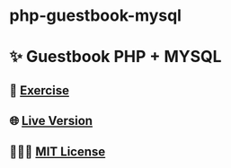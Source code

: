 # php-guestbook-mysql

# ✨ Guestbook PHP + MYSQL

## 📓 [Exercise](https://github.com/becodeorg/gnt-yu-3-21/tree/master/3.The-Mountain/6.About-databases)

## 🌐 [Live Version](https://guestbook-nicolsaha.herokuapp.com/)

## 👩🏻‍💻 [MIT License](https://github.com/NicolSaha/php-guestbook-mysql/blob/main/LICENSE)
